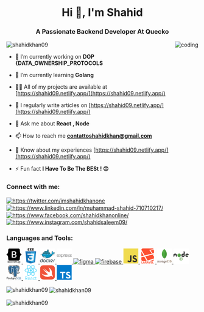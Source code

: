 <!-- ![logo](github.com.shahid09pic) -->
<h1 align="center">Hi 👋, I'm Shahid</h1>

<h3 align="center">A Passionate Backend Developer At Quecko</h3>

<img align="right" alt="coding" with="400" height="500" src="https://www.vkreate.in/storage/services_image/2019-10-02-17-55-54-5d94e4aa809b3-web-development.gif"/>

<p align="left"> <img src="https://komarev.com/ghpvc/?username=shahidkhan09&label=Profile%20views&color=0e75b6&style=flat" alt="shahidkhan09" /> </p>

- 🔭 I’m currently working on **DOP {DATA_OWNERSHIP_PROTOCOLS**

- 🌱 I’m currently learning **Golang**

- 👨‍💻 All of my projects are available at [https://shahid09.netlify.app/](https://shahid09.netlify.app/)

- 📝 I regularly write articles on [https://shahid09.netlify.app/](https://shahid09.netlify.app/)

- 💬 Ask me about **React , Node**

- 📫 How to reach me **contattoshahidkhan@gmail.com**

- 📄 Know about my experiences [https://shahid09.netlify.app/](https://shahid09.netlify.app/)

- ⚡ Fun fact **I Have To Be The BESt ! 😍**

<h3 align="left">Connect with me:</h3>
<p align="left">
<a href="https://twitter.com/https://twitter.com/imshahidkhanone" target="blank"><img align="center" src="https://raw.githubusercontent.com/rahuldkjain/github-profile-readme-generator/master/src/images/icons/Social/twitter.svg" alt="https://twitter.com/imshahidkhanone" height="30" width="40" /></a>
<a href="https://linkedin.com/in/https://www.linkedin.com/in/muhammad-shahid-710710217/" target="blank"><img align="center" src="https://raw.githubusercontent.com/rahuldkjain/github-profile-readme-generator/master/src/images/icons/Social/linked-in-alt.svg" alt="https://www.linkedin.com/in/muhammad-shahid-710710217/" height="30" width="40" /></a>
<a href="https://fb.com/https://www.facebook.com/shahidkhanonline/" target="blank"><img align="center" src="https://raw.githubusercontent.com/rahuldkjain/github-profile-readme-generator/master/src/images/icons/Social/facebook.svg" alt="https://www.facebook.com/shahidkhanonline/" height="30" width="40" /></a>
<a href="https://instagram.com/https://www.instagram.com/shahidsaleem09/" target="blank"><img align="center" src="https://raw.githubusercontent.com/rahuldkjain/github-profile-readme-generator/master/src/images/icons/Social/instagram.svg" alt="https://www.instagram.com/shahidsaleem09/" height="30" width="40" /></a>
</p>

<h3 align="left">Languages and Tools:</h3>
<p align="left"> <a href="https://getbootstrap.com" target="_blank" rel="noreferrer"> <img src="https://raw.githubusercontent.com/devicons/devicon/master/icons/bootstrap/bootstrap-plain-wordmark.svg" alt="bootstrap" width="40" height="40"/> </a> <a href="https://www.w3schools.com/css/" target="_blank" rel="noreferrer"> <img src="https://raw.githubusercontent.com/devicons/devicon/master/icons/css3/css3-original-wordmark.svg" alt="css3" width="40" height="40"/> </a> <a href="https://www.docker.com/" target="_blank" rel="noreferrer"> <img src="https://raw.githubusercontent.com/devicons/devicon/master/icons/docker/docker-original-wordmark.svg" alt="docker" width="40" height="40"/> </a> <a href="https://expressjs.com" target="_blank" rel="noreferrer"> <img src="https://raw.githubusercontent.com/devicons/devicon/master/icons/express/express-original-wordmark.svg" alt="express" width="40" height="40"/> </a> <a href="https://www.figma.com/" target="_blank" rel="noreferrer"> <img src="https://www.vectorlogo.zone/logos/figma/figma-icon.svg" alt="figma" width="40" height="40"/> </a> <a href="https://firebase.google.com/" target="_blank" rel="noreferrer"> <img src="https://www.vectorlogo.zone/logos/firebase/firebase-icon.svg" alt="firebase" width="40" height="40"/> </a> <a href="https://developer.mozilla.org/en-US/docs/Web/JavaScript" target="_blank" rel="noreferrer"> <img src="https://raw.githubusercontent.com/devicons/devicon/master/icons/javascript/javascript-original.svg" alt="javascript" width="40" height="40"/> </a> <a href="https://laravel.com/" target="_blank" rel="noreferrer"> <img src="https://raw.githubusercontent.com/devicons/devicon/master/icons/laravel/laravel-plain-wordmark.svg" alt="laravel" width="40" height="40"/> </a> <a href="https://www.mongodb.com/" target="_blank" rel="noreferrer"> <img src="https://raw.githubusercontent.com/devicons/devicon/master/icons/mongodb/mongodb-original-wordmark.svg" alt="mongodb" width="40" height="40"/> </a> <a href="https://nodejs.org" target="_blank" rel="noreferrer"> <img src="https://raw.githubusercontent.com/devicons/devicon/master/icons/nodejs/nodejs-original-wordmark.svg" alt="nodejs" width="40" height="40"/> </a> <a href="https://www.postgresql.org" target="_blank" rel="noreferrer"> <img src="https://raw.githubusercontent.com/devicons/devicon/master/icons/postgresql/postgresql-original-wordmark.svg" alt="postgresql" width="40" height="40"/> </a> <a href="https://reactjs.org/" target="_blank" rel="noreferrer"> <img src="https://raw.githubusercontent.com/devicons/devicon/master/icons/react/react-original-wordmark.svg" alt="react" width="40" height="40"/> </a> <a href="https://developer.apple.com/swift/" target="_blank" rel="noreferrer"> <img src="https://raw.githubusercontent.com/devicons/devicon/master/icons/swift/swift-original.svg" alt="swift" width="40" height="40"/> </a> <a href="https://www.typescriptlang.org/" target="_blank" rel="noreferrer"> <img src="https://raw.githubusercontent.com/devicons/devicon/master/icons/typescript/typescript-original.svg" alt="typescript" width="40" height="40"/> </a> </p>

<p><img align="left" src="https://github-readme-stats.vercel.app/api/top-langs?username=shahidkhan09&show_icons=true&locale=en&layout=compact" alt="shahidkhan09" /></p>

<p>&nbsp;<img align="center" src="https://github-readme-stats.vercel.app/api?username=shahidkhan09&show_icons=true&locale=en" alt="shahidkhan09" /></p>

<p><img align="center" src="https://github-readme-streak-stats.herokuapp.com/?user=shahidkhan09&" alt="shahidkhan09" /></p>
